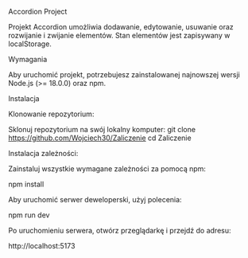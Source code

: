 Accordion Project

Projekt Accordion umożliwia dodawanie, edytowanie, usuwanie oraz rozwijanie i zwijanie elementów. 
Stan elementów jest zapisywany w localStorage.

Wymagania

Aby uruchomić projekt, potrzebujesz zainstalowanej najnowszej wersji Node.js (>= 18.0.0) oraz npm.

Instalacja

Klonowanie repozytorium:

Sklonuj repozytorium na swój lokalny komputer:
git clone https://github.com/Wojciech30/Zaliczenie
cd Zaliczenie

Instalacja zależności:

Zainstaluj wszystkie wymagane zależności za pomocą npm:

npm install

Aby uruchomić serwer deweloperski, użyj polecenia:

npm run dev

Po uruchomieniu serwera, otwórz przeglądarkę i przejdź do adresu:

http://localhost:5173
